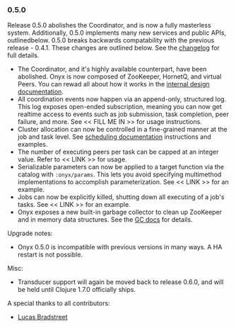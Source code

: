 ### 0.5.0

Release 0.5.0 abolishes the Coordinator, and is now a fully masterless system. Additionally, 0.5.0 implements many new services and public APIs, outlinedbelow. 0.5.0 breaks backwards compatability with the previous release - 0.4.1. These changes are outlined below. See the [changelog](https://github.com/MichaelDrogalis/onyx/blob/0d0274444ada010ff218d04e294059c7878d87de/changes.md#050) for full details.

- The Coordinator, and it's highly available counterpart, have been abolished. Onyx is now composed of ZooKeeper, HornetQ, and virtual Peers. You can rewad all about how it works in the [internal design documentation](/doc/user-guide/internal-design.md).
- All coordination events now happen via an append-only, structured log. This log exposes open-ended subscription, meaning you can now get realtime access to events such as job submission, task completion, peer failure, and more. See << FILL ME IN >> for usage instructions.
- Cluster allocation can now be controlled in a fine-grained manner at the job and task level. See [scheduling documentation](/doc/user-guide/scheduling.md) instructions and examples.
- The number of executing peers per task can be capped at an integer value. Refer to << LINK >> for usage.
- Serializable parameters can now be applied to a target function via the catalog with `:onyx/params`. This lets you avoid specifying multimethod implementations to accomplish parameterization. See << LINK >> for an example.
- Jobs can now be explicitly killed, shutting down all executing of a job's tasks. See << LINK >> for an example.
- Onyx exposes a new built-in garbage collector to clean up ZooKeeper and in memory data structures. See the [GC docs](/doc/user-guide/internal-design.md#garbage-collection) for details.

Upgrade notes:

- Onyx 0.5.0 is incompatible with previous versions in many ways. A HA restart is not possible.

Misc:

- Transducer support will again be moved back to release 0.6.0, and will be held until Clojure 1.7.0 officially ships.

A special thanks to all contributors:

- [Lucas Bradstreet](https://github.com/lbradstreet)

